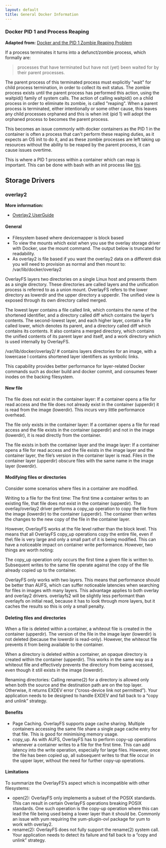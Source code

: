 ```yaml
---
layout: default
title: General Docker Information
---
```


### Docker PID 1 and Process Reaping

**Adapted from:** [Docker and the PID 1 Zombie Reaping Problem](https://blog.phusion.nl/2015/01/20/docker-and-the-pid-1-zombie-reaping-problem/)

If a process terminates it turns into a defunct/zombie process, which formally are:

> processes that have terminated but have not (yet) been waited for by their parent processes.

The parent process of this terminated process must explicitly "wait" for child process termination, in order to collect its exit status. The zombie process exists until the parent process has performed this action, using the waitpid() family of system calls. The action of calling waitpid() on a child process in order to eliminate its zombie, is called "reaping". When a parent process is terminated, either intentionally or some other cause, this leaves any child processes orphaned and this is when init (pid 1) will adopt the orphaned process to becomes the parent process.

This becomes an issue commonly with docker containers as the PID 1 in the container is often a process that can't perform these reaping duties, as it expects an OS init to do it, and as these zombie processes are left taking up resources without the ability to be reaped by the parent process, it can cause issues overtime.

This is where a PID 1 process within a container which can reap is important. This can be done with bash with an init process like [tini](https://github.com/krallin/tini).

## Storage Drivers

### overlay2

**More information:**

- [Overlay2 UserGuide](https://docs.docker.com/engine/userguide/storagedriver/overlayfs-driver)

#### General

- Filesystem based where devicemapper is block based
- To view the mounts which exist when you use the overlay storage driver with Docker, use the mount command. The output below is truncated for readability.
- As overlay2 is file based if you want the overlay2 data on a different disk you will need to provision as normal and then mount to:
  /var/lib/docker/overlay2

OverlayFS layers two directories on a single Linux host and presents them as a single directory. These directories are called layers and the unification process is referred to as a union mount. OverlayFS refers to the lower directory as lowerdir and the upper directory a upperdir. The unified view is exposed through its own directory called merged.

The lowest layer contains a file called link, which contains the name of the shortened identifier, and a directory called diff which contains the layer’s contents. The second-lowest layer, and each higher layer, contain a file called lower, which denotes its parent, and a directory called diff which contains its contents. It also contains a merged directory, which contains the unified contents of its parent layer and itself, and a work directory which is used internally by OverlayFS.

/var/lib/docker/overlay2/ # contains layers directories for an image, with a lowercase l contains shortened layer identifiers as symbolic links.

This capability provides better performance for layer-related Docker commands such as docker build and docker commit, and consumes fewer inodes on the backing filesystem.

#### New file

The file does not exist in the container layer: If a container opens a file for read access and the file does not already exist in the container (upperdir) it is read from the image (lowerdir). This incurs very little performance overhead.

The file only exists in the container layer: If a container opens a file for read access and the file exists in the container (upperdir) and not in the image (lowerdir), it is read directly from the container.

The file exists in both the container layer and the image layer: If a container opens a file for read access and the file exists in the image layer and the container layer, the file’s version in the container layer is read. Files in the container layer (upperdir) obscure files with the same name in the image layer (lowerdir).

#### Modifying files or directories

Consider some scenarios where files in a container are modified.

Writing to a file for the first time: The first time a container writes to an existing file, that file does not exist in the container (upperdir). The overlay/overlay2 driver performs a copy_up operation to copy the file from the image (lowerdir) to the container (upperdir). The container then writes the changes to the new copy of the file in the container layer.

However, OverlayFS works at the file level rather than the block level. This means that all OverlayFS copy_up operations copy the entire file, even if the\ file is very large and only a small part of it is being modified. This can have a noticeable impact on container write performance. However, two things are worth noting:

The copy_up operation only occurs the first time a given file is written to. Subsequent writes to the same file operate against the copy of the file already copied up to the container.

OverlayFS only works with two layers. This means that performance should be better than AUFS, which can suffer noticeable latencies when searching for files in images with many layers. This advantage applies to both overlay and overlay2 drivers. overlayfs2 will be slightly less performant than overlayfs on initial read, because it has to look through more layers, but it caches the results so this is only a small penalty.

#### Deleting files and directories

When a file is deleted within a container, a whiteout file is created in the container (upperdir). The version of the file in the image layer (lowerdir) is not deleted (because the lowerdir is read-only). However, the whiteout file prevents it from being available to the container.

When a directory is deleted within a container, an opaque directory is created within the container (upperdir). This works in the same way as a whiteout file and effectively prevents the directory from being accessed, even though it still exists in the image (lowerdir).

Renaming directories: Calling rename(2) for a directory is allowed only when both the source and the destination path are on the top layer. Otherwise, it returns EXDEV error (“cross-device link not permitted”). Your application needs to be designed to handle EXDEV and fall back to a “copy and unlink” strategy.

#### Benefits

- Page Caching. OverlayFS supports page cache sharing. Multiple containers accessing the same file share a single page cache entry for that file. This is good for minimising memory usage.
- copy_up. As with AUFS, OverlayFS has to perform copy-up operations whenever a container writes to a file for the first time. This can add latency into the write operation, especially for large files. However, once the file has been copied up, all subsequent writes to that file occur in the upper layer, without the need for further copy-up operations.

#### Limitations

To summarize the OverlayFS’s aspect which is incompatible with other filesystems:

- open(2): OverlayFS only implements a subset of the POSIX standards. This can result in certain OverlayFS operations breaking POSIX standards. One such operation is the copy-up operation where this can lead the file being used being a lower layer than it should be. Commonly an issue with yum requiring the yum-plugin-ovl package for yum to work with overlay2.
- rename(2): OverlayFS does not fully support the rename(2) system call. Your application needs to detect its failure and fall back to a “copy and unlink” strategy.
